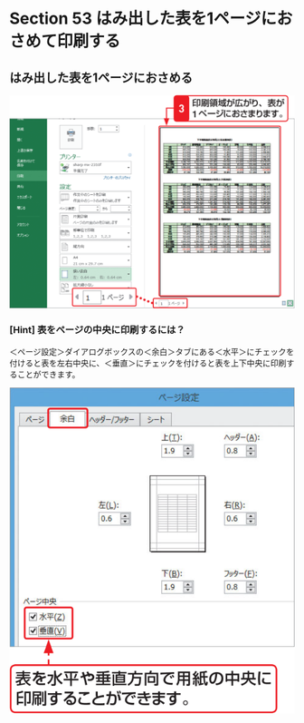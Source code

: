 # Section 53 はみ出した表を1ページにおさめて印刷する

## はみ出した表を1ページにおさめる

![](005.png)

### [Hint] 表をページの中央に印刷するには？

＜ページ設定＞ダイアログボックスの＜余白＞タブにある＜水平＞にチェックを付けると表を左右中央に、＜垂直＞にチェックを付けると表を上下中央に印刷することができます。

![hint](006.png)